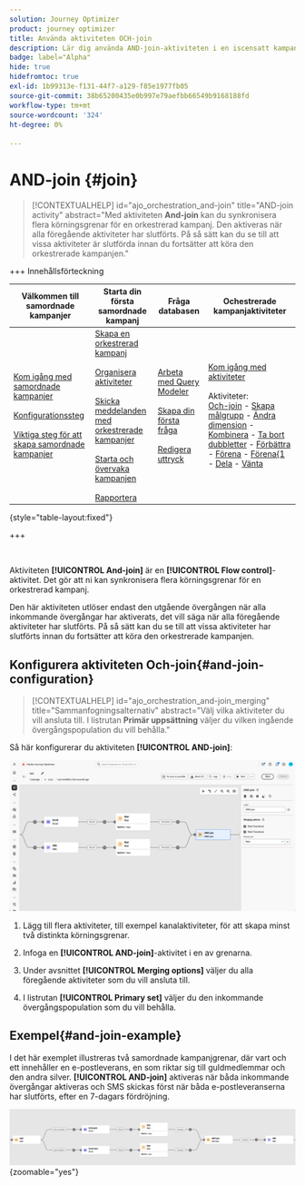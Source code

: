 ```yaml
---
solution: Journey Optimizer
product: journey optimizer
title: Använda aktiviteten OCH-join
description: Lär dig använda AND-join-aktiviteten i en iscensatt kampanj
badge: label="Alpha"
hide: true
hidefromtoc: true
exl-id: 1b99313e-f131-44f7-a129-f85e1977fb05
source-git-commit: 38b65200435e0b997e79aefbb66549b9168188fd
workflow-type: tm+mt
source-wordcount: '324'
ht-degree: 0%

---
```


# AND-join {#join}

>[!CONTEXTUALHELP]
>id="ajo_orchestration_and-join"
>title="AND-join activity"
>abstract="Med aktiviteten **And-join** kan du synkronisera flera körningsgrenar för en orkestrerad kampanj. Den aktiveras när alla föregående aktiviteter har slutförts. På så sätt kan du se till att vissa aktiviteter är slutförda innan du fortsätter att köra den orkestrerade kampanjen."

+++ Innehållsförteckning

| Välkommen till samordnade kampanjer | Starta din första samordnade kampanj | Fråga databasen | Ochestrerade kampanjaktiviteter |
|---|---|---|---|
| [Kom igång med samordnade kampanjer](../gs-orchestrated-campaigns.md)<br/><br/>[Konfigurationssteg](../configuration-steps.md)<br/><br/>[Viktiga steg för att skapa samordnade kampanjer](../gs-campaign-creation.md) | [Skapa en orkestrerad kampanj](../create-orchestrated-campaign.md)<br/><br/>[Organisera aktiviteter](../orchestrate-activities.md)<br/><br/>[Skicka meddelanden med orkestrerade kampanjer](../send-messages.md)<br/><br/>[Starta och övervaka kampanjen](../start-monitor-campaigns.md)<br/><br/>[Rapportera](../reporting-campaigns.md) | [Arbeta med Query Modeler](../orchestrated-rule-builder.md)<br/><br/>[Skapa din första fråga](../build-query.md)<br/><br/>[Redigera uttryck](../edit-expressions.md) | [Kom igång med aktiviteter](about-activities.md)<br/><br/>Aktiviteter:<br/>[Och-join](and-join.md) - [Skapa målgrupp](build-audience.md) - [Ändra dimension](change-dimension.md) - [Kombinera](combine.md) - [Ta bort dubbletter](deduplication.md) - [Förbättra](enrichment.md) - [Förena](fork.md) - [Förena{1 ](reconciliation.md) - [Dela](split.md) - [Vänta](wait.md) |

{style="table-layout:fixed"}

+++

<br/>

Aktiviteten **[!UICONTROL And-join]** är en **[!UICONTROL Flow control]**-aktivitet. Det gör att ni kan synkronisera flera körningsgrenar för en orkestrerad kampanj.

Den här aktiviteten utlöser endast den utgående övergången när alla inkommande övergångar har aktiverats, det vill säga när alla föregående aktiviteter har slutförts. På så sätt kan du se till att vissa aktiviteter har slutförts innan du fortsätter att köra den orkestrerade kampanjen.

## Konfigurera aktiviteten Och-join{#and-join-configuration}

>[!CONTEXTUALHELP]
>id="ajo_orchestration_and-join_merging"
>title="Sammanfogningsalternativ"
>abstract="Välj vilka aktiviteter du vill ansluta till. I listrutan **Primär uppsättning** väljer du vilken ingående övergångspopulation du vill behålla."

Så här konfigurerar du aktiviteten **[!UICONTROL AND-join]**:

![](../assets/workflow-andjoin.png)

1. Lägg till flera aktiviteter, till exempel kanalaktiviteter, för att skapa minst två distinkta körningsgrenar.

1. Infoga en **[!UICONTROL AND-join]**-aktivitet i en av grenarna.

1. Under avsnittet **[!UICONTROL Merging options]** väljer du alla föregående aktiviteter som du vill ansluta till.

1. I listrutan **[!UICONTROL Primary set]** väljer du den inkommande övergångspopulation som du vill behålla.

## Exempel{#and-join-example}

I det här exemplet illustreras två samordnade kampanjgrenar, där vart och ett innehåller en e-postleverans, en som riktar sig till guldmedlemmar och den andra silver. **[!UICONTROL AND-join]** aktiveras när båda inkommande övergångar aktiveras och SMS skickas först när båda e-postleveranserna har slutförts, efter en 7-dagars fördröjning.

![](../assets/workflow-andjoin-example.png){zoomable="yes"}
